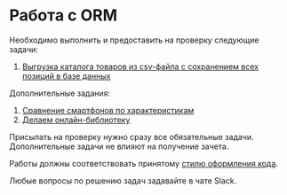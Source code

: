 Работа с ORM
===

Необходимо выполнить и предоставить на проверку следующие задачи:

1. [Выгрузка каталога товаров из csv-файла с сохранением всех позиций в базе данных](./work_with_database/)

Дополнительные задания:

1. [Сравнение смартфонов по характеристикам](./phone_comparison/)
2. [Делаем онлайн-библиотеку](./models_list_displaying/)

Присылать на проверку нужно сразу все обязательные задачи. Дополнительные задачи не влияют на получение зачета.

Работы должны соответствовать
принятому [стилю оформления кода](https://github.com/netology-code/codestyle/tree/master/python).

Любые вопросы по решению задач задавайте в чате Slack.
